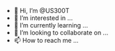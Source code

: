 - 👋 Hi, I’m @US300T
- 👀 I’m interested in ...
- 🌱 I’m currently learning ...
- 💞️ I’m looking to collaborate on ...
- 📫 How to reach me ...

<!---
US300T/US300T is a ✨ special ✨ repository because its `README.md` (this file) appears on your GitHub profile.
You can click the Preview link to take a look at your changes.
--->
